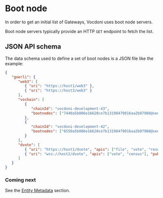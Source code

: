 # Boot node

In order to get an initial list of Gateways, Vocdoni uses boot node servers.

Boot node servers typically provide an HTTP `GET` endpoint to fetch the list.

## JSON API schema

The data schema used to define a set of boot nodes is a JSON file like the example:

```json
{
   "goerli": {
      "web3": [
         { "uri": "https://host1/web3" },
         { "uri": "https://host3/web3" }
      ],
      "vochain": [
         { 
            "chainId": "vocdoni-development-43",
            "bootnodes": ["7440a5b086e16620ce7b13198479016aa2b07988@seed.dev.vocdoni.net:26656"]
         },
         {
            "chainId": "vocdoni-development-42",
            "bootnodes": ["6550a5b086e16620ce7b13198479016aa2b07988@seed2.dev.vocdoni.net:26656"]
         }
      ],
      "dvote": [
         { "uri": "https://host1/dvote", "apis": ["file", "vote", "results"], "pubKey": "02325f284f50fa52d53579c7873a480b351cc20f7780fa556929f5017283ad2449"  },
         { "uri": "wss://host2/dvote", "apis": ["vote", "census"], "pubKey": "02325f284f50fa52d53579c7873a480b351cc20f7780fa556929f5017283ad2449"  }
      ]
   }
}
```

### Coming next

See the [Entity Metadata](/architecture/data-schemes/entity-metadata) section.
